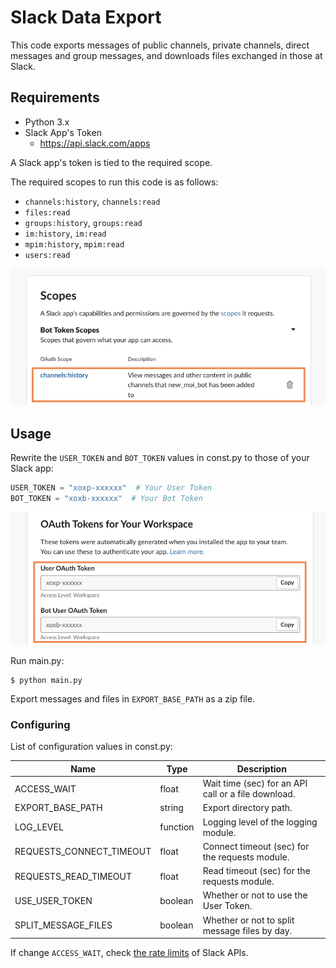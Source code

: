 # Slack Data Export

This code exports messages of public channels, private channels, direct
messages and group messages, and downloads files exchanged in those at Slack.

## Requirements

- Python 3.x
- Slack App's Token
  - https://api.slack.com/apps

A Slack app's token is tied to the required scope.

The required scopes to run this code is as follows:

- `channels:history`, `channels:read`
- `files:read`
- `groups:history`, `groups:read`
- `im:history`, `im:read`
- `mpim:history`, `mpim:read`
- `users:read`

![the required scopes](./docs/images/slack-app-scopes.jpg)

## Usage

Rewrite the `USER_TOKEN` and `BOT_TOKEN` values in const.py to those of your
Slack app:

```python
USER_TOKEN = "xoxp-xxxxxx"  # Your User Token
BOT_TOKEN = "xoxb-xxxxxx"  # Your Bot Token
```

![the tokens](./docs/images/slack-app-tokens.jpg)

Run main.py:

```
$ python main.py
```

Export messages and files in `EXPORT_BASE_PATH` as a zip file.

### Configuring

List of configuration values in const.py:

| Name                     | Type     | Description                                         |
| ------------------------ | -------- | --------------------------------------------------- |
| ACCESS_WAIT              | float    | Wait time (sec) for an API call or a file download. |
| EXPORT_BASE_PATH         | string   | Export directory path.                              |
| LOG_LEVEL                | function | Logging level of the logging module.                |
| REQUESTS_CONNECT_TIMEOUT | float    | Connect timeout (sec) for the requests module.      |
| REQUESTS_READ_TIMEOUT    | float    | Read timeout (sec) for the requests module.         |
| USE_USER_TOKEN           | boolean  | Whether or not to use the User Token.               |
| SPLIT_MESSAGE_FILES      | boolean  | Whether or not to split message files by day.       |

If change `ACCESS_WAIT`, check
[the rate limits](https://api.slack.com/docs/rate-limits) of Slack APIs.
